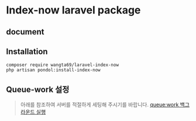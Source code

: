 # Index-now laravel package

## document



## Installation
```
composer require wangta69/laravel-index-now
php artisan pondol:install-index-now
```

## Queue-work 설정
> 아래를 참조하여 서버를 적절하게 세팅해 주시기를 바랍니다.
[queue:work 백그라운드 실행](/doc/programming/laravel/queues)

